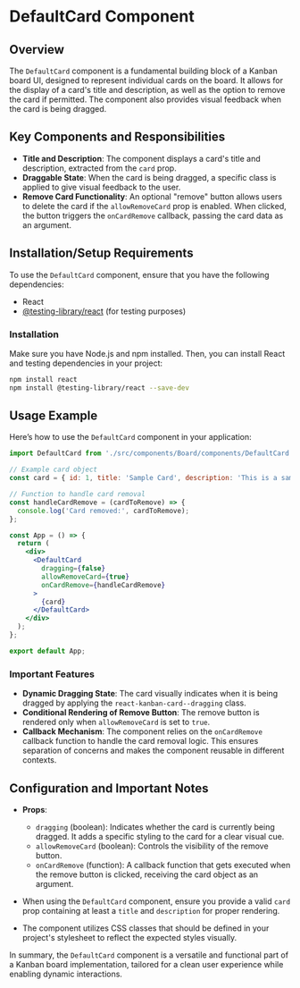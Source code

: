 # DefaultCard Component

## Overview
The `DefaultCard` component is a fundamental building block of a Kanban board UI, designed to represent individual cards on the board. It allows for the display of a card's title and description, as well as the option to remove the card if permitted. The component also provides visual feedback when the card is being dragged.

## Key Components and Responsibilities
- **Title and Description**: The component displays a card's title and description, extracted from the `card` prop.
- **Draggable State**: When the card is being dragged, a specific class is applied to give visual feedback to the user.
- **Remove Card Functionality**: An optional "remove" button allows users to delete the card if the `allowRemoveCard` prop is enabled. When clicked, the button triggers the `onCardRemove` callback, passing the card data as an argument.

## Installation/Setup Requirements
To use the `DefaultCard` component, ensure that you have the following dependencies:
- React
- [@testing-library/react](https://testing-library.com/docs/react-testing-library/intro/) (for testing purposes)

### Installation
Make sure you have Node.js and npm installed. Then, you can install React and testing dependencies in your project:
```bash
npm install react
npm install @testing-library/react --save-dev
```

## Usage Example

Here’s how to use the `DefaultCard` component in your application:

```jsx
import DefaultCard from './src/components/Board/components/DefaultCard';

// Example card object
const card = { id: 1, title: 'Sample Card', description: 'This is a sample description.' };

// Function to handle card removal
const handleCardRemove = (cardToRemove) => {
  console.log('Card removed:', cardToRemove);
};

const App = () => {
  return (
    <div>
      <DefaultCard 
        dragging={false} 
        allowRemoveCard={true} 
        onCardRemove={handleCardRemove}
      >
        {card}
      </DefaultCard>
    </div>
  );
};

export default App;
```

### Important Features
- **Dynamic Dragging State**: The card visually indicates when it is being dragged by applying the `react-kanban-card--dragging` class.
- **Conditional Rendering of Remove Button**: The remove button is rendered only when `allowRemoveCard` is set to `true`.
- **Callback Mechanism**: The component relies on the `onCardRemove` callback function to handle the card removal logic. This ensures separation of concerns and makes the component reusable in different contexts.

## Configuration and Important Notes
- **Props**:
  - `dragging` (boolean): Indicates whether the card is currently being dragged. It adds a specific styling to the card for a clear visual cue.
  - `allowRemoveCard` (boolean): Controls the visibility of the remove button.
  - `onCardRemove` (function): A callback function that gets executed when the remove button is clicked, receiving the card object as an argument.

- When using the `DefaultCard` component, ensure you provide a valid `card` prop containing at least a `title` and `description` for proper rendering.

- The component utilizes CSS classes that should be defined in your project's stylesheet to reflect the expected styles visually.

In summary, the `DefaultCard` component is a versatile and functional part of a Kanban board implementation, tailored for a clean user experience while enabling dynamic interactions.